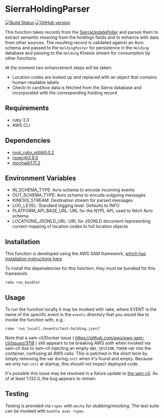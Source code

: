 # SierraHoldingParser

[![Build Status](https://travis-ci.com/NYPL/SierraHoldingParser.svg?branch=main)](https://travis-ci.com/NYPL/SierraHoldingParser) [![GitHub version](https://badge.fury.io/gh/nypl%2FsierraHoldingParser.svg)](https://badge.fury.io/gh/nypl%2FsierraHoldingParser) 

This function takes records from the [SierraUpdatePoller](https://github.com/NYPL/sierraUpdatePollerV2/tree/development) and parses them to extract semantic meaning from the holdings fields and to enhance with data from other sources. The resulting record is validated against an Avro schema and passed to the `HoldingPoster` for persistence in the `Holding` database and passing to the `Holding` Kinesis stream for consumption by other functions.

At the moment two enhancement steps will be taken:

- Location codes are looked up and replaced with an object that contains human-readable labels
- Check-In card/box data is fetched from the Sierra database and incorporated with the corresponding holding record

## Requirements

- ruby 3.3
- AWS CLI

## Dependencies

- nypl_ruby_util@0.0.2
- rspec@3.9.0
- mocha@1.11.2

## Environment Variables

- IN_SCHEMA_TYPE: Avro schema to encode incoming events
- OUT_SCHEMA_TYPE: Avro schema to encode outgoing messages
- KINESIS_STREAM: Destination stream for parsed messages
- LOG_LEVEL: Standard logging level. Defaults to INFO
- PLATFORM_API_BASE_URL: URL for the NYPL API, used to fetch Avro schema
- LOCATIONS_JSONLD_URL: URL for JSONLD document representing current mapping of location codes to full location objects

## Installation

This function is developed using the AWS SAM framework, [which has installation instructions here](https://docs.aws.amazon.com/serverless-application-model/latest/developerguide/serverless-sam-cli-install.html)

To install the dependencies for this function, they must be bundled for this framework:

```
rake run_bundler
```

## Usage

To run the function locally it may be invoked with rake, where EVENT is the name of the specific event in the `events` directory that you would like to invoke the function with, e.g.:

```
rake 'run_local[./events/test-holding.json]'
```

Note that a sam-cli/Docker issue ( https://github.com/aws/aws-sam-cli/issues/3118 ) still appears to be breaking AWS auth when invoked via sam-cli due to sam-cli injecting an empty `AWS_SESSION_TOKEN` var into the container, confusing all AWS calls. This is patched in the short term by simply removing the var during `init` when it's found and empty. Because we only run `init` at startup, this should not impact deployed code.

It's possible this issue may be resolved in a future update to [the sam-cli](https://docs.aws.amazon.com/serverless-application-model/latest/developerguide/install-sam-cli.html). As of at least 1.132.0, the bug appears to remain.

## Testing

Testing is provided via `rspec` with `mocha` for stubbing/mocking. The test suite can be invoked with `bundle exec rspec`
